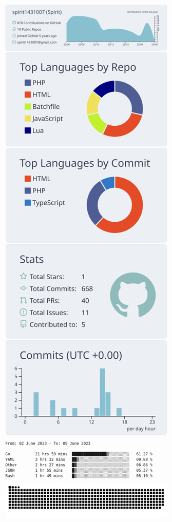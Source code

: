 [![](https://raw.githubusercontent.com/spirit1431007/spirit1431007/master/profile-summary-card-output/nord_bright/0-profile-details.svg)](https://git.io/spiritx)
[![](https://raw.githubusercontent.com/spirit1431007/spirit1431007/master/profile-summary-card-output/nord_bright/1-repos-per-language.svg)](https://git.io/spiritx) [![](https://raw.githubusercontent.com/spirit1431007/spirit1431007/master/profile-summary-card-output/nord_bright/2-most-commit-language.svg)](https://git.io/spiritx)
[![](https://raw.githubusercontent.com/spirit1431007/spirit1431007/master/profile-summary-card-output/nord_bright/3-stats.svg)](https://git.io/spiritx) [![](https://raw.githubusercontent.com/spirit1431007/spirit1431007/master/profile-summary-card-output/nord_bright/4-productive-time.svg)](https://git.io/spiritx)

<!--START_SECTION:waka-->

```txt
From: 02 June 2023 - To: 09 June 2023

Go           21 hrs 59 mins  ███████████████▒░░░░░░░░░   61.27 %
YAML         3 hrs 32 mins   ██▒░░░░░░░░░░░░░░░░░░░░░░   09.88 %
Other        2 hrs 27 mins   █▓░░░░░░░░░░░░░░░░░░░░░░░   06.86 %
JSON         1 hr 55 mins    █▒░░░░░░░░░░░░░░░░░░░░░░░   05.37 %
Bash         1 hr 49 mins    █▒░░░░░░░░░░░░░░░░░░░░░░░   05.10 %
```

<!--END_SECTION:waka-->

![contribution](https://github.com/spirit1431007/spirit1431007/blob/output/github-contribution-grid-snake.svg)
